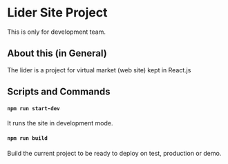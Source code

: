 # Lider Site Project

This is only for development team.

## About this (in General)

The lider is a project for virtual market (web site) kept in React.js

## Scripts and Commands

#### `npm run start-dev`

It runs the site in development mode.

#### `npm run build`

Build the current project to be ready to deploy on test, production or demo.
